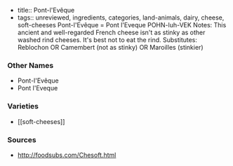 - title:: Pont-l'Evêque
- tags:: unreviewed, ingredients, categories, land-animals, dairy, cheese, soft-cheeses
Pont-l'Evêque = Pont l'Eveque POHN-luh-VEK Notes: This ancient and well-regarded French cheese isn't as stinky as other washed rind cheeses. It's best not to eat the rind. Substitutes: Reblochon OR Camembert (not as stinky) OR Maroilles (stinkier)

### Other Names

* Pont-l'Evêque
* Pont l'Eveque

### Varieties

* [[soft-cheeses]]

### Sources
* http://foodsubs.com/Chesoft.html
